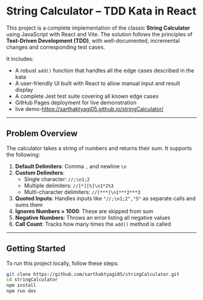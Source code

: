 # String Calculator – TDD Kata in React

This project is a complete implementation of the classic **String Calculator** using JavaScript with React and Vite. The solution follows the principles of **Test-Driven Development (TDD)**, with well-documented, incremental changes and corresponding test cases.

It includes:
- A robust `add()` function that handles all the edge cases described in the kata
- A user-friendly UI built with React to allow manual input and result display
- A complete Jest test suite covering all known edge cases
- GitHub Pages deployment for live demonstration 
- live demo-https://sarthaktyagi05.github.io/stringCalculator/

---

## Problem Overview

The calculator takes a string of numbers and returns their sum. It supports the following:

1. **Default Delimiters**: Comma `,` and newline `\n`
2. **Custom Delimiters**:  
   - Single character: `//;\n1;2`
   - Multiple delimiters: `//[*][%]\n1*2%3`
   - Multi-character delimiters: `//[***]\n1***2***3`
3. **Quoted Inputs**: Handles inputs like `"//;\n1;2","5"` as separate calls and sums them
4. **Ignores Numbers > 1000**: These are skipped from sum
5. **Negative Numbers**: Throws an error listing all negative values
6. **Call Count**: Tracks how many times the `add()` method is called

---

## Getting Started

To run this project locally, follow these steps:

```bash
git clone https://github.com/sarthaktyagi05/stringCalculator.git
cd stringCalculator
npm install
npm run dev
